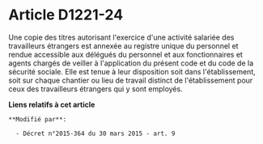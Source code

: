 # Article D1221-24

Une copie des titres autorisant l'exercice d'une activité salariée des travailleurs étrangers est annexée au registre unique
du personnel et rendue accessible aux délégués du personnel et aux fonctionnaires et agents chargés de veiller à
l'application du présent code et du code de la sécurité sociale. Elle est tenue à leur disposition soit dans l'établissement,
soit sur chaque chantier ou lieu de travail distinct de l'établissement pour ceux des travailleurs étrangers qui y sont
employés.

**Liens relatifs à cet article**

	**Modifié par**:

	  - Décret n°2015-364 du 30 mars 2015 - art. 9

